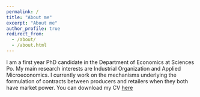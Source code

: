 ```yaml
---
permalink: /
title: "About me"
excerpt: "About me"
author_profile: true
redirect_from: 
  - /about/
  - /about.html
---
```


I am a first year PhD candidate in the Department of Economics at Sciences Po. My main research interests are Industrial Organization and Applied Microeconomics. I currently work on the mechanisms underlying the formulation of contracts between producers and retailers when they both have market power.
You can download my CV [here](http://nikizampetakis.github.io/files/CV_2023.pdf)